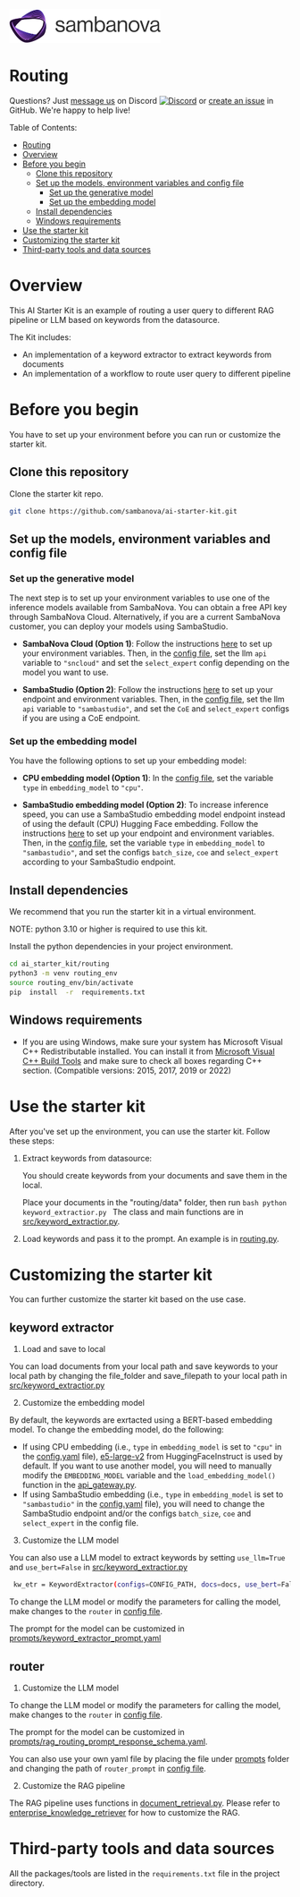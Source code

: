 <a href="https://sambanova.ai/">
<picture>
 <source media="(prefers-color-scheme: dark)" srcset="../images/SambaNova-light-logo-1.png" height="60">
  <img alt="SambaNova logo" src="../images/SambaNova-dark-logo-1.png" height="60">
</picture>
</a>

Routing
======================

Questions? Just <a href="https://discord.gg/54bNAqRw" target="_blank">message us</a> on Discord <a href="https://discord.gg/54bNAqRw" target="_blank"><img src="https://github.com/sambanova/ai-starter-kit/assets/150964187/aef53b52-1dc0-4cbf-a3be-55048675f583" alt="Discord" width="22"/></a> or <a href="https://github.com/sambanova/ai-starter-kit/issues/new/choose" target="_blank">create an issue</a> in GitHub. We're happy to help live!

Table of Contents:
<!-- TOC -->
- [Routing](#Routing)
- [Overview](#overview)
- [Before you begin](#before-you-begin)
    - [Clone this repository](#clone-this-repository)
    - [Set up the models, environment variables and config file](#set-up-the-models-environment-variables-and-config-file)
        - [Set up the generative model](#set-up-the-generative-model)
        - [Set up the embedding model](#set-up-the-embedding-model)
    - [Install dependencies](#install-dependencies)
    - [Windows requirements](#use-the-starter-kit)
- [Use the starter kit](#use-the-starter-kit)
- [Customizing the starter kit](#customizing-the-starter-kit)
- [Third-party tools and data sources](#third-party-tools-and-data-sources)

<!-- /TOC -->

# Overview
This AI Starter Kit is an example of routing a user query to different RAG pipeline or LLM based on keywords from the datasource.

The Kit includes:
- An implementation of a keyword extractor to extract keywords from documents
- An implementation of a workflow to route user query to different pipeline 

# Before you begin

You have to set up your environment before you can run or customize the starter kit. 
<!-- To use this in your application you need an instruction model, we recommend to use the Mistral 7B Instruct or Meta Llama3 8B, either from Sambaverse or from SambaStudio CoE. For embedding model, we recommend to use intfloat/e5-large-v2. -->

## Clone this repository

Clone the starter kit repo.
```bash
git clone https://github.com/sambanova/ai-starter-kit.git
```

## Set up the models, environment variables and config file

### Set up the generative model

The next step is to set up your environment variables to use one of the inference models available from SambaNova. You can obtain a free API key through SambaNova Cloud. Alternatively, if you are a current SambaNova customer, you can deploy your models using SambaStudio.

- **SambaNova Cloud (Option 1)**: Follow the instructions [here](../README.md#use-sambanova-cloud-option-1) to set up your environment variables.
    Then, in the [config file](./config.yaml), set the llm `api` variable to `"sncloud"` and set the `select_expert` config depending on the model you want to use.

- **SambaStudio (Option 2)**: Follow the instructions [here](../README.md#use-sambastudio-option-2) to set up your endpoint and environment variables.
    Then, in the [config file](./config.yaml), set the llm `api` variable to `"sambastudio"`, and set the `CoE` and `select_expert` configs if you are using a CoE endpoint.

### Set up the embedding model

You have the following options to set up your embedding model:

* **CPU embedding model (Option 1)**: In the [config file](./config.yaml), set the variable `type` in `embedding_model` to `"cpu"`.

* **SambaStudio embedding model (Option 2)**: To increase inference speed, you can use a SambaStudio embedding model endpoint instead of using the default (CPU) Hugging Face embedding. Follow the instructions [here](../README.md#use-sambastudio-embedding-option-2) to set up your endpoint and environment variables. Then, in the [config file](./config.yaml), set the variable `type` in `embedding_model` to `"sambastudio"`, and set the configs `batch_size`, `coe` and `select_expert` according to your SambaStudio endpoint.

## Install dependencies

We recommend that you run the starter kit in a virtual environment.

NOTE: python 3.10 or higher is required to use this kit.

Install the python dependencies in your project environment.

```bash
cd ai_starter_kit/routing
python3 -m venv routing_env
source routing_env/bin/activate
pip  install  -r  requirements.txt
```

## Windows requirements

- If you are using Windows, make sure your system has Microsoft Visual C++ Redistributable installed. You can install it from [Microsoft Visual C++ Build Tools](https://visualstudio.microsoft.com/visual-cpp-build-tools/) and make sure to check all boxes regarding C++ section. (Compatible versions: 2015, 2017, 2019 or 2022)


# Use the starter kit 

After you've set up the environment, you can use the starter kit. Follow these steps:

1. Extract keywords from datasource:

    You should create keywords from your documents and save them in the local.

    Place your documents in the "routing/data" folder, then run
        ```bash
        python keyword_extractior.py
        ```
    The class and main functions are in [src/keyword_extractior.py](src/keyword_extractior.py).
    
2. Load keywords and pass it to the prompt. An example is in [routing.py](routing.py).

# Customizing the starter kit
You can further customize the starter kit based on the use case.

## keyword extractor
1. Load and save to local

You can load documents from your local path and save keywords to your local path by changing the file_folder and save_filepath to your local path in [src/keyword_extractior.py](src/keyword_extractior.py)

2. Customize the embedding model

By default, the keywords are exrtacted using a BERT-based embedding model. To change the embedding model, do the following:

* If using CPU embedding (i.e., `type` in `embedding_model` is set to `"cpu"` in the [config.yaml](config.yaml) file), [e5-large-v2](https://huggingface.co/intfloat/e5-large-v2) from HuggingFaceInstruct is used by default. If you want to use another model, you will need to manually modify the `EMBEDDING_MODEL` variable and the `load_embedding_model()` function in the [api_gateway.py](../utils/model_wrappers/api_gateway.py). 
* If using SambaStudio embedding (i.e., `type` in `embedding_model` is set to `"sambastudio"` in the [config.yaml](config.yaml) file), you will need to change the SambaStudio endpoint and/or the configs `batch_size`, `coe` and `select_expert` in the config file. 

3. Customize the LLM model

You can also use a LLM model to extract keywords by setting `use_llm=True` and `use_bert=False` in [src/keyword_extractior.py](src/keyword_extractior.py)

```bash
 kw_etr = KeywordExtractor(configs=CONFIG_PATH, docs=docs, use_bert=False, use_llm=True)
 ```
 
To change the LLM model or modify the parameters for calling the model, make changes to the `router` in [config file](./config.yaml).

The prompt for the model can be customized in [prompts/keyword_extractor_prompt.yaml](prompts/keyword_extractor_prompt.yaml)

## router
1. Customize the LLM model

To change the LLM model or modify the parameters for calling the model, make changes to the `router` in [config file](./config.yaml).

The prompt for the model can be customized in [prompts/rag_routing_prompt_response_schema.yaml](prompts/rag_routing_prompt_response_schema.yaml).

You can also use your own yaml file by placing the file under [prompts](prompts) folder and changing the path of `router_prompt` in [config file](./config.yaml).

2. Customize the RAG pipeline

The RAG pipeline uses functions in [document_retrieval.py](../enterprise_knowledge_retriever/src/document_retrieval.py). Please refer to [enterprise_knowledge_retriever](../enterprise_knowledge_retriever/README.md) for how to customize the RAG.

# Third-party tools and data sources

All the packages/tools are listed in the `requirements.txt` file in the project directory.